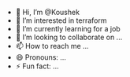 - 👋 Hi, I’m @Koushek
- 👀 I’m interested in terraform
- 🌱 I’m currently learning for a job
- 💞️ I’m looking to collaborate on ...
- 📫 How to reach me ...
- 😄 Pronouns: ...
- ⚡ Fun fact: ...

<!---
Koushek/Koushek is a ✨ special ✨ repository because its `README.md` (this file) appears on your GitHub profile.
You can click the Preview link to take a look at your changes.
--->

